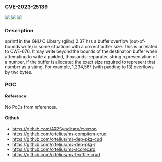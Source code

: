 ### [CVE-2023-25139](https://cve.mitre.org/cgi-bin/cvename.cgi?name=CVE-2023-25139)
![](https://img.shields.io/static/v1?label=Product&message=n%2Fa&color=blue)
![](https://img.shields.io/static/v1?label=Version&message=n%2Fa&color=blue)
![](https://img.shields.io/static/v1?label=Vulnerability&message=n%2Fa&color=brighgreen)

### Description

sprintf in the GNU C Library (glibc) 2.37 has a buffer overflow (out-of-bounds write) in some situations with a correct buffer size. This is unrelated to CWE-676. It may write beyond the bounds of the destination buffer when attempting to write a padded, thousands-separated string representation of a number, if the buffer is allocated the exact size required to represent that number as a string. For example, 1,234,567 (with padding to 13) overflows by two bytes.

### POC

#### Reference
No PoCs from references.

#### Github
- https://github.com/ARPSyndicate/cvemon
- https://github.com/ortelius/ms-compitem-crud
- https://github.com/ortelius/ms-dep-pkg-cud
- https://github.com/ortelius/ms-dep-pkg-r
- https://github.com/ortelius/ms-scorecard
- https://github.com/ortelius/ms-textfile-crud

